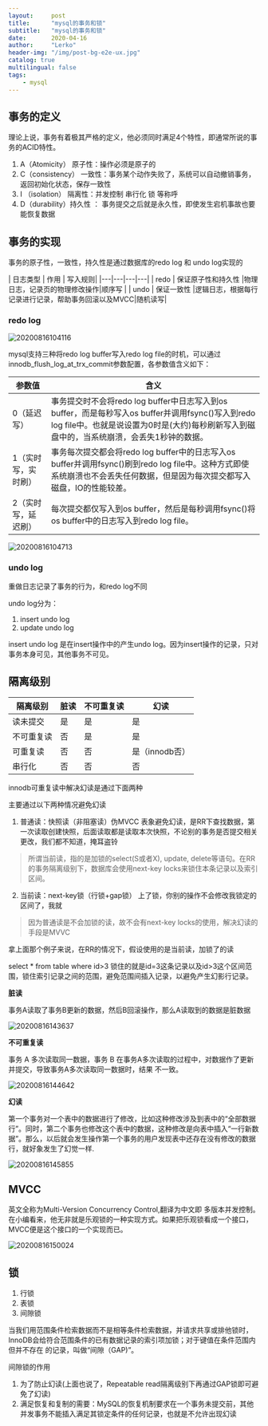 ```yaml
---
layout:     post
title:      "mysql的事务和锁"
subtitle:   "mysql的事务和锁"
date:       2020-04-16
author:     "Lerko"
header-img: "/img/post-bg-e2e-ux.jpg"
catalog: true
multilingual: false
tags:
    - mysql
---
```


## 事务的定义

理论上说，事务有着极其严格的定义，他必须同时满足4个特性，即通常所说的事务的ACID特性。

1. A（Atomicity） 原子性：操作必须是原子的
2. C（consistency） 一致性：事务某个动作失败了，系统可以自动撤销事务，返回初始化状态，保存一致性
3. I （isolation） 隔离性：并发控制 串行化 锁 等称呼
4. D（durability）持久性 ： 事务提交之后就是永久性，即使发生宕机事故也要能恢复数据

## 事务的实现

事务的原子性，一致性，持久性是通过数据库的redo log 和 undo log实现的

| 日志类型  | 作用  | 写入规则|
|---|---|---|---|
|  redo | 保证原子性和持久性  |物理日志，记录页的物理修改操作|顺序写 |
|  undo | 保证一致性  |逻辑日志，根据每行记录进行记录，帮助事务回滚以及MVCC|随机读写|


### redo log

![20200816104116](http://img.chenyingqiao.top/blog/20200816104116.png)

mysql支持三种将redo log buffer写入redo log file的时机，可以通过innodb_flush_log_at_trx_commit参数配置，各参数值含义如下：

|  参数值 |  含义 |
|---|---|
|  0（延迟写） |  事务提交时不会将redo log buffer中日志写入到os buffer，而是每秒写入os buffer并调用fsync()写入到redo log file中。也就是说设置为0时是(大约)每秒刷新写入到磁盘中的，当系统崩溃，会丢失1秒钟的数据。 |
|  1（实时写，实时刷）	 | 事务每次提交都会将redo log buffer中的日志写入os buffer并调用fsync()刷到redo log file中。这种方式即使系统崩溃也不会丢失任何数据，但是因为每次提交都写入磁盘，IO的性能较差。 |
|  2（实时写，延迟刷） |  每次提交都仅写入到os buffer，然后是每秒调用fsync()将os buffer中的日志写入到redo log file。 |


![20200816104713](http://img.chenyingqiao.top/blog/20200816104713.png)

### undo log

重做日志记录了事务的行为，和redo log不同

undo log分为：
1. insert undo log 
2. update undo log

insert undo log 是在insert操作中的产生undo log。因为insert操作的记录，只对事务本身可见，其他事务不可见。


## 隔离级别

| 隔离级别  |  脏读 |不可重复读	 |幻读 |
|---|---|---|---|
|  读未提交 |  是 |是 |是 |
|  不可重复读 |  否 |是 |是 |
|  可重复读 | 否 |否 |是（innodb否） |
|  串行化 |  否 |否 |否 |


innodb可重复读中解决幻读是通过下面两种

主要通过以下两种情况避免幻读

1. 普通读：快照读（非阻塞读）伪MVCC
表象避免幻读，是RR下查找数据，第一次读取创建快照，后面读取都是读取本次快照，不论别的事务是否提交相关更改，我们都不知道，掩耳盗铃

> 所谓当前读，指的是加锁的select(S或者X), update, delete等语句。在RR的事务隔离级别下，数据库会使用next-key locks来锁住本条记录以及索引区间。


2. 当前读：next-key锁（行锁+gap锁）
上了锁，你别的操作不会修改我锁定的区间了，我就

> 因为普通读是不会加锁的读，故不会有next-key locks的使用，解决幻读的手段是MVVC


拿上面那个例子来说，在RR的情况下，假设使用的是当前读，加锁了的读

select * from table where id>3 锁住的就是id=3这条记录以及id>3这个区间范围，锁住索引记录之间的范围，避免范围间插入记录，以避免产生幻影行记录。

**脏读**

事务A读取了事务B更新的数据，然后B回滚操作，那么A读取到的数据是脏数据

![20200816143637](http://img.chenyingqiao.top/blog/20200816143637.png)


**不可重复读**

事务 A 多次读取同一数据，事务 B 在事务A多次读取的过程中，对数据作了更新并提交，导致事务A多次读取同一数据时，结果 不一致。


![20200816144642](http://img.chenyingqiao.top/blog/20200816144642.png)

**幻读**

第一个事务对一个表中的数据进行了修改，比如这种修改涉及到表中的“全部数据行”。同时，第二个事务也修改这个表中的数据，这种修改是向表中插入“一行新数据”。那么，以后就会发生操作第一个事务的用户发现表中还存在没有修改的数据行，就好象发生了幻觉一样.

![20200816145855](http://img.chenyingqiao.top/blog/20200816145855.png)

## MVCC

英文全称为Multi-Version Concurrency Control,翻译为中文即 多版本并发控制。在小编看来，他无非就是乐观锁的一种实现方式。如果把乐观锁看成一个接口，MVCC便是这个接口的一个实现而已。

![20200816150024](http://img.chenyingqiao.top/blog/20200816150024.png)

## 锁

1. 行锁
2. 表锁
3. 间隙锁

当我们用范围条件检索数据而不是相等条件检索数据，并请求共享或排他锁时，InnoDB会给符合范围条件的已有数据记录的索引项加锁；对于键值在条件范围内但并不存在 的记录，叫做“间隙（GAP)”。

间隙锁的作用

1. 为了防止幻读(上面也说了，Repeatable read隔离级别下再通过GAP锁即可避免了幻读)
2. 满足恢复和复制的需要：MySQL的恢复机制要求在一个事务未提交前，其他并发事务不能插入满足其锁定条件的任何记录，也就是不允许出现幻读